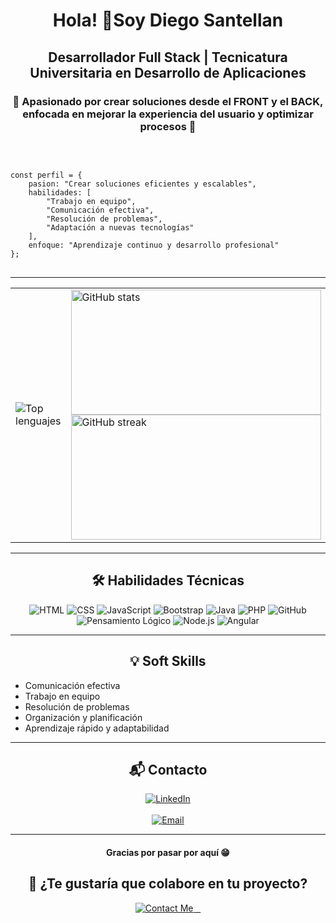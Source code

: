 <h1 align="center">Hola! 👋Soy Diego Santellan</h1>
<h2 align="center">Desarrollador Full Stack | Tecnicatura Universitaria en Desarrollo de Aplicaciones</h2>
<h3 align="center">🎯 Apasionado por crear soluciones desde el FRONT y el BACK, enfocada en mejorar la experiencia del usuario y optimizar procesos 🚀</h3>
<br />

<pre>
<code class="language-javascript">
const perfil = {
    pasion: "Crear soluciones eficientes y escalables",
    habilidades: [
        "Trabajo en equipo",
        "Comunicación efectiva",
        "Resolución de problemas",
        "Adaptación a nuevas tecnologías"
    ],
    enfoque: "Aprendizaje continuo y desarrollo profesional"
};
</code>
</pre>

<hr />

<table>
<tr>
<td>
<img src="https://github-readme-stats.vercel.app/api/top-langs?username=Diego-Santellan&show_icons=true&theme=dark&locale=es&layout=compact" alt="Top lenguajes" />
</td>
<td>
<img src="https://github-readme-stats.vercel.app/api?username=Diego-Santellan&show_icons=true&theme=highcontrast&title_color=cfd147&locale=es" alt="GitHub stats"  width="400" height="200"/>
<br/>
<img src="https://github-readme-streak-stats.herokuapp.com/?user=Diego-Santellan&theme=dark" alt="GitHub streak"  width="400" height="200" />
</td>
</tr>
</table>

<hr />

<h2 align="center">🛠 Habilidades Técnicas</h2>
<p align="center">
<img src="https://img.shields.io/badge/-HTML-05122A?style=flat&logo=HTML5" alt="HTML" />
<img src="https://img.shields.io/badge/-CSS-05122A?style=flat&logo=CSS3&logoColor=1572B6" alt="CSS" />
<img src="https://img.shields.io/badge/-JavaScript-05122A?style=flat&logo=javascript" alt="JavaScript" />
<img src="https://img.shields.io/badge/-Bootstrap-05122A?style=flat&logo=bootstrap&logoColor=563D7C" alt="Bootstrap" />
<img src="https://img.shields.io/badge/-Java-05122A?style=flat&logo=java&logoColor=007396" alt="Java" />
<img src="https://img.shields.io/badge/-PHP-05122A?style=flat&logo=php&logoColor=777BB4" alt="PHP" />
<img src="https://img.shields.io/badge/-GitHub-181717?style=flat-square&logo=github" alt="GitHub" />
<img src="https://img.shields.io/badge/-Pensamiento%20Lógico-05122A?style=flat&logo=brain&logoColor=F7DF1E" alt="Pensamiento Lógico" />
<img src="https://img.shields.io/badge/-Node.js-05122A?style=flat&logo=node.js" alt="Node.js" />
<img src="https://img.shields.io/badge/-Angular-DD0031?style=flat&logo=angular&logoColor=white" alt="Angular" />
</p>

<hr/>

<h2 align="center">💡 Soft Skills</h2>
<ul>
<li>Comunicación efectiva</li>
<li>Trabajo en equipo</li>
<li>Resolución de problemas</li>
<li>Organización y planificación</li>
<li>Aprendizaje rápido y adaptabilidad</li>
</ul>

<hr />

<h2 align="center">📬 Contacto</h2>
<p align="center">
  <a href="https://linkedin.com/in/diego-santellan/" target="_blank">
    <img src="https://img.shields.io/badge/LinkedIn-DiegoSantellan-blue?style=for-the-badge&logo=linkedin&logoColor=white" alt="LinkedIn" />
  </a>
  <br /><br />
  <a href="mailto:dsantellan@alumnos.exa.unicen.edu.ar">
    <img src="https://img.shields.io/badge/Email-dsantellan@alumnos.exa.unicen.edu.ar-D14836?style=for-the-badge&logo=gmail&logoColor=white" alt="Email" />
  </a>
</p>
<hr />

<h4 align="center">Gracias por pasar por aquí 😁</h4>
<h2 align="center">🚀 ¿Te gustaría que colabore en tu proyecto?</h2>
<p align="center">
  <a href="mailto:dsantellan@alumnos.exa.unicen.edu.ar">
    <img src="https://img.shields.io/badge/-Contáctame-008CFF?style=for-the-badge&logo=gmail&logoColor=white" alt="Contact Me"/>
  </a>
</p>
